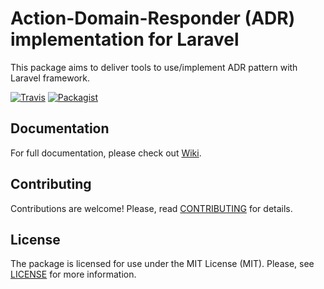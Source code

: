# Action-Domain-Responder (ADR) implementation for Laravel

This package aims to deliver tools to use/implement ADR pattern with Laravel framework.

[![Travis](https://img.shields.io/travis/HydrefLab/laravel-adr.svg)](https://travis-ci.org/HydrefLab/laravel-adr)
[![Packagist](https://img.shields.io/packagist/v/hydreflab/laravel-adr.svg)](https://packagist.org/packages/hydreflab/laravel-adr)

## Documentation

For full documentation, please check out [Wiki](https://github.com/hydreflab/laravel-adr/wiki).

## Contributing

Contributions are welcome! Please, read [CONTRIBUTING][] for details.

## License

The package is licensed for use under the MIT License (MIT). Please, see [LICENSE][] for more information.

[contributing]: https://github.com/hydreflab/laravel-adr/blob/master/CONTRIBUTING.md
[license]: https://github.com/hydreflab/laravel-adr/blob/master/LICENSE